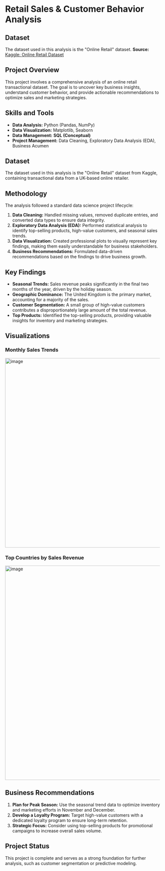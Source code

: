 # Retail Sales & Customer Behavior Analysis

## Dataset
The dataset used in this analysis is the "Online Retail" dataset.
**Source:** [Kaggle: Online Retail Dataset](https://www.kaggle.com/datasets/vijayuv/onlineretail)

## Project Overview
This project involves a comprehensive analysis of an online retail transactional dataset. The goal is to uncover key business insights, understand customer behavior, and provide actionable recommendations to optimize sales and marketing strategies.

## Skills and Tools
* **Data Analysis:** Python (Pandas, NumPy)
* **Data Visualization:** Matplotlib, Seaborn
* **Data Management:** **SQL (Conceptual)**
* **Project Management:** Data Cleaning, Exploratory Data Analysis (EDA), Business Acumen

## Dataset
The dataset used in this analysis is the "Online Retail" dataset from Kaggle, containing transactional data from a UK-based online retailer.

## Methodology
The analysis followed a standard data science project lifecycle:
1.  **Data Cleaning:** Handled missing values, removed duplicate entries, and converted data types to ensure data integrity.
2.  **Exploratory Data Analysis (EDA):** Performed statistical analysis to identify top-selling products, high-value customers, and seasonal sales trends.
3.  **Data Visualization:** Created professional plots to visually represent key findings, making them easily understandable for business stakeholders.
4.  **Business Recommendations:** Formulated data-driven recommendations based on the findings to drive business growth.

## Key Findings
* **Seasonal Trends:** Sales revenue peaks significantly in the final two months of the year, driven by the holiday season.
* **Geographic Dominance:** The United Kingdom is the primary market, accounting for a majority of the sales.
* **Customer Segmentation:** A small group of high-value customers contributes a disproportionately large amount of the total revenue.
* **Top Products:** Identified the top-selling products, providing valuable insights for inventory and marketing strategies.

## Visualizations
### Monthly Sales Trends
<img width="950" height="617" alt="image" src="https://github.com/user-attachments/assets/2f325abd-7ac9-4a40-9425-4b91bfca1fae" />

### Top Countries by Sales Revenue
<img width="932" height="698" alt="image" src="https://github.com/user-attachments/assets/17b8e259-a98f-41b4-bb62-93aee06ea5fd" />

## Business Recommendations
1.  **Plan for Peak Season:** Use the seasonal trend data to optimize inventory and marketing efforts in November and December.
2.  **Develop a Loyalty Program:** Target high-value customers with a dedicated loyalty program to ensure long-term retention.
3.  **Strategic Focus:** Consider using top-selling products for promotional campaigns to increase overall sales volume.

## Project Status
This project is complete and serves as a strong foundation for further analysis, such as customer segmentation or predictive modeling.
